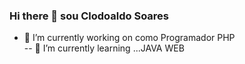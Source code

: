 ### Hi there 👋  sou Clodoaldo Soares

- 🔭 I’m currently working on como Programador PHP                     
-- 🌱 I’m currently learning ...JAVA  WEB


